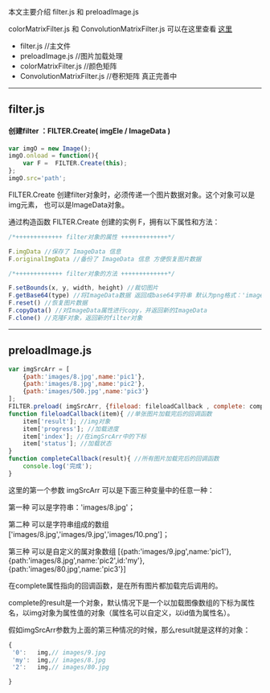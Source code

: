 
本文主要介绍 filter.js 和 preloadImage.js

colorMatrixFilter.js 和 ConvolutionMatrixFilter.js 可以在这里查看 [这里](http://www.indent.top/blog/tags/filter/)

 * filter.js //主文件
 * preloadImage.js //图片加载处理
 * colorMatrixFilter.js //颜色矩阵
 * ConvolutionMatrixFilter.js //卷积矩阵 真正完善中

---
## filter.js
#### 创建filter ：FILTER.Create( imgEle / ImageData )
``` javascript
var imgO = new Image();
imgO.onload = function(){
    var F =  FILTER.Create(this);
};
imgO.src='path';
```
FILTER.Create 创建filter对象时，必须传递一个图片数据对象。这个对象可以是img元素，  也可以是ImageData对象。

通过构造函数 FILTER.Create 创建的实例 F，拥有以下属性和方法：
``` javascript
/*+++++++++++++ filter对象的属性 +++++++++++++*/

F.imgData //保存了 ImageData 信息
F.originalImgData //备份了 ImageData 信息 方便恢复图片数据

/*+++++++++++++ filter对象的方法 +++++++++++++*/

F.setBounds(x, y, width, height) //裁切图片
F.getBase64(type) //将ImageData数据 返回成base64字符串 默认为png格式：'image/png'；返回字符串
F.reset() //恢复图片数据
F.copyData() //对ImageData属性进行copy，并返回新的ImageData
F.clone() //克隆F对象，返回新的filter对象
```

---
## preloadImage.js
``` javascript
var imgSrcArr = [
    {path:'images/8.jpg',name:'pic1'},
    {path:'images/8.jpg',name:'pic2'},
    {path:'images/500.jpg',name:'pic3'}
];
FILTER.preload( imgSrcArr, {fileload: fileloadCallback , complete: completeCallback} );
function fileloadCallback(item){ //单张图片加载完后的回调函数
    item['result']; //img对象
    item['progress']; //加载进度
    item['index']; //在imgSrcArr中的下标
    item['status']; //加载状态
}
function completeCallback(result){ //所有图片加载完后的回调函数
    console.log('完成');
}
```
这里的第一个参数 imgSrcArr 可以是下面三种变量中的任意一种：

第一种 可以是字符串：'images/8.jpg'；

第二种 可以是字符串组成的数组 ['images/8.jpg','images/9.jpg','images/10.png']；

第三种 可以是自定义的属对象数组 [{path:'images/9.jpg',name:'pic1'},{path:'images/8.jpg',name:'pic2',id:'my'},{path:'images/80.jpg',name:'pic3'}]

在complete属性指向的回调函数，是在所有图片都加载完后调用的。

complete的result是一个对象，默认情况下是一个以加载图像数组的下标为属性名，以img对象为属性值的对象（属性名可以自定义，以id值为属性名）。

假如imgSrcArr参数为上面的第三种情况的时候，那么result就是这样的对象：

``` javascript
{
 '0':	img,// images/9.jpg
 'my':	img,// images/8.jpg
 '2':	img,// images/80.jpg

}
```


